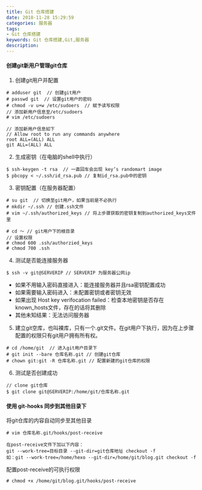 ```yaml
---
title: Git 仓库搭建
date: 2018-11-28 15:29:59
categories: 服务器
tags:
- Git 仓库搭建
keywords: Git 仓库搭建,Git,服务器
description:
---
```

#### 创建git新用户管理git仓库
1. 创建git用户并配置
```
# adduser git  // 创建git用户
# passwd git  // 设置git用户的密码
# chmod -v u+w /etc/sudoers  // 赋予读写权限
// 添加新用户信息至/etc/sudoers
# vim /etc/sudoers

// 添加新用户信息如下
// Allow root to run any commands anywhere 
root ALL=(ALL) ALL
git ALL=(ALL) ALL
```
2. 生成密钥（在电脑的shell中执行）
```
$ ssh-keygen -t rsa  // 一直回车会出现 key’s randomart image
$ pbcopy < ~/.ssh/id_rsa.pub // 复制id_rsa.pub中的密钥
```
3. 密钥配置（在服务器配置）
```
# su git  // 切换至git用户，如果当前是不必执行
# mkdir ~/.ssh // 创建.ssh文件
# vim ~/.ssh/authorized_keys // 将上步骤获取的密钥复制到authorized_keys文件里

# cd ～ // git用户下的根目录
// 设置权限
# chmod 600 .ssh/authorzied_keys
# chmod 700 .ssh
```
4. 测试是否能连接服务器
```
$ ssh -v git@SERVERIP // SERVERIP 为服务器公网ip
```
- 如果不用输入密码直接进入：能连接服务器并且rsa密钥配置成功
- 如果需要输入密码进入：未配置密钥或者密钥无效
- 如果出现 Host key verifocation failed：检查本地密钥是否存在 known_hosts文件，存在的话将其删除
- 其他未知结果：无法访问服务器

5. 建立git空库，也叫裸库，只有一个.git文件。在git用户下执行，因为在上步骤配置的权限只有git用户拥有所有权。
```
# cd /home/git  // 进入git用户目录下
# git init --bare 仓库名称.git // 创建git仓库
# chown git:git -R 仓库名称.git // 配置新建的git仓库的权限
```
6. 测试是否创建成功
```
// clone git仓库
$ git clone git@SERVERIP:/home/git/仓库名称.git
```

#### 使用 git-hooks 同步到其他目录下
将git仓库的内容自动同步至其他目录
```
# vim 仓库名称.git/hooks/post-receive

在post-receive文件下加以下内容：
git --work-tree=目标目录 --git-dir=git仓库地址 checkout -f
如：git --work-tree=/home/hexo --git-dir=/home/git/blog.git checkout -f
```
配置post-receive的可执行权限
```
# chmod +x /home/git/blog.git/hooks/post-receive
```
